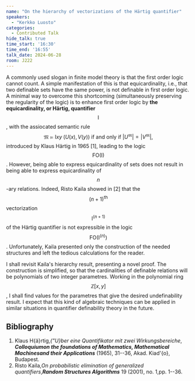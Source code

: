 ```yaml
---
name: "On the hierarchy of vectorizations of the Härtig quantifier"
speakers:
  - "Kerkko Luosto"
categories:
  - Contributed Talk
hide_talk: true
time_start: '16:30'
time_end: '16:55'
talk_date: 2024-06-28
room: J222
---
```






A commonly used slogan in finite model theory is that the first order logic
cannot count.  A simple manifestation of this is that
equicardinality, i.e., that two definable sets have the same power,
is not definable in first order logic.  A minimal way to overcome
this shortcoming (simultaneously preserving the regularity of
the logic) is to enhance first order logic by
**the equicardinality, or Härtig, quantifier** $$\mathsf{I}$$, with the
assiocated semantic rule
$$
  \mathfrak{M}\models \mathsf{I}xy\;(U(x),V(y)) \text{ if and only if }
  |U^{\mathfrak{M}}|=|V^{\mathfrak{M}}|,
$$
introduced by Klaus Härtig in 1965 [1], leading to the
logic $$\mathsf{FO(I)}$$.  However, being able to express equicardinality
of sets does not result in being able to express equicardinality
of $$n$$-ary relations. Indeed, Risto Kaila showed in [2] that
the $$(n+1)^\mathrm{th}$$ vectorization $$\mathsf{I}^{(n+1)}$$ of the
Härtig quantifier is not
expressible in the logic $$\mathsf{FO}(\mathsf{I}^{(n)})$$.
Unfortunately, Kaila presented only the construction of the needed
structures and left the tedious calculations for the reader.

I shall revisit Kaila's hierarchy result, presenting a novel proof.
The construction is simplified, so that the cardinalities
of definable relations will be polynomials of two integer parametres.
Working in the polynomial ring $$\mathbb{Z}[x,y]$$, I shall find
values for the parametres that give the desired undefinability
result. I expect that this kind of algebraic techniques can be
applied in similar situations in quantifier definability theory
in the future.

## Bibliography

1. Klaus H{ä}rtig,_{\"U}ber eine Quantifikator mit zwei Wirkungsbereiche_,  **_Colloquiumon the foundations of Mathematics, Mathematical Machinesand their Applications_** (1965), 31--36, Akad. Kiad\'{o}, Budapest.
2. Risto Kaila,_On probabilistic elimination of generalized quantifiers_,**_Random Structures Algorithms_** 19 (2001), no. 1,pp. 1--36.





